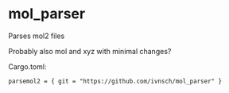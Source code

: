 # mol_parser

Parses mol2 files

Probably also mol and xyz with minimal changes?

Cargo.toml:

```
parsemol2 = { git = "https://github.com/ivnsch/mol_parser" }
```
